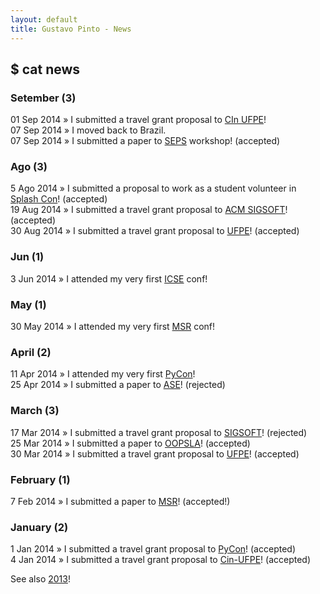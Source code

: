 ```yaml
---
layout: default
title: Gustavo Pinto - News
---
```


## $ cat news

### Setember (3)
01 Sep 2014 » I submitted a travel grant proposal to <a href="http://www.cin.ufpe.br">CIn UFPE</a>!<br />
07 Sep 2014 » I moved back to Brazil.<br />
07 Sep 2014 » I submitted a paper to <a href="http://2014.splashcon.org/track/seps2014">SEPS</a> workshop! (accepted)<br />


### Ago (3)
5 Ago 2014 » I submitted a proposal to work as a student volunteer in <a href="http://2014.splashcon.org/track/splash2014-sv">Splash Con</a>! (accepted)<br />
19 Aug 2014 » I submitted a travel grant proposal to <a href="http://www.sigplan.org/PAC.htm">ACM SIGSOFT</a>! (accepted)<br />
30 Aug 2014 » I submitted a travel grant proposal to <a href="http://www.ufpe.br">UFPE</a>! (accepted)<br />

### Jun (1)
3 Jun 2014 » I attended my very first <a href="http://icse2014.acm.org">ICSE</a> conf! <br />


### May (1)
30 May 2014 » I attended my very first <a href="http://msrconf.org">MSR</a> conf! <br />

### April (2)
11 Apr 2014 » I attended my very first <a href="http://www.sigsoft.org/CAPS/#grad">PyCon</a>! <br />
25 Apr 2014 » I submitted a paper to <a href="http://ase2014.org">ASE</a>! (rejected) <br />

### March (3)
17 Mar 2014 » I submitted a travel grant proposal to <a href="www.sigsoft.org/CAPS/#grad">SIGSOFT</a>! (rejected)<br />
25 Mar 2014 » I submitted a paper to <a href="2014.splashcon.org/track/oopsla2014">OOPSLA</a>! (accepted)<br />
30 Mar 2014 » I submitted a travel grant proposal to <a href="http://www.ufpe.br">UFPE</a>! (accepted)<br />


### February (1)
7 Feb 2014 » I submitted a paper to <a href="http://msrconf.org">MSR</a>! (accepted!)<br />


### January (2)
1 Jan 2014 » I submitted a travel grant proposal to <a href="https://us.pycon.org/2014/">PyCon</a>! (accepted)<br />
4 Jan 2014 » I submitted a travel grant proposal to <a href="http://www.cin.ufpe.br">Cin-UFPE</a>! (accepted)<br />


See also <a href="2013.html">2013</a>!
